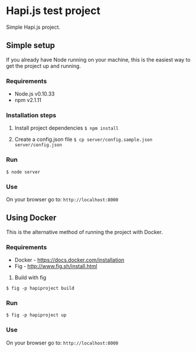 # Hapi.js test project

Simple Hapi.js project.

## Simple setup

If you already have Node running on your machine, this is the easiest way to get the project up and running.

### Requirements

- Node.js v0.10.33
- npm v2.1.11

### Installation steps

1. Install project dependencies
`$ npm install`
 
2. Create a config.json file
`$ cp server/config.sample.json server/config.json`

### Run

`$ node server`

### Use

On your browser go to: `http://localhost:8000`

## Using Docker

This is the alternative method of running the project with Docker. 

### Requirements

- Docker - https://docs.docker.com/installation
- Fig - http://www.fig.sh/install.html

1. Build with fig

`$ fig -p hapiproject build`

### Run

`$ fig -p hapiproject up`

### Use

On your browser go to: `http://localhost:8000`